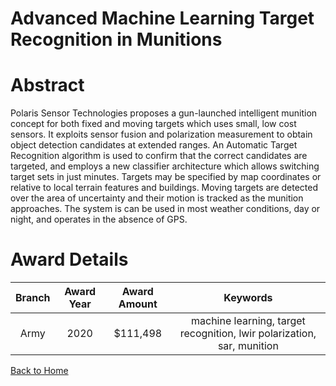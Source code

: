 
Advanced Machine Learning Target Recognition in Munitions
=========================================================

# Abstract


Polaris Sensor Technologies proposes a gun-launched intelligent munition concept for both fixed and moving targets which uses small, low cost sensors. It exploits sensor fusion and polarization measurement to obtain object detection candidates at extended ranges. An Automatic Target Recognition algorithm is used to confirm that the correct candidates are targeted, and employs a new classifier architecture which allows switching target sets in just minutes. Targets may be specified by map coordinates or relative to local terrain features and buildings. Moving targets are detected over the area of uncertainty and their motion is tracked as the munition approaches. The system is can be used in most weather conditions, day or night, and operates in the absence of GPS.  

# Award Details

|Branch|Award Year|Award Amount|Keywords|
| :---: | :---: | :---: | :---: |
|Army|2020|$111,498|machine learning, target recognition, lwir polarization, sar, munition|
  
  


[Back to Home](https://github.com/chrischow/dod_sbir_awards/CC/#1050)